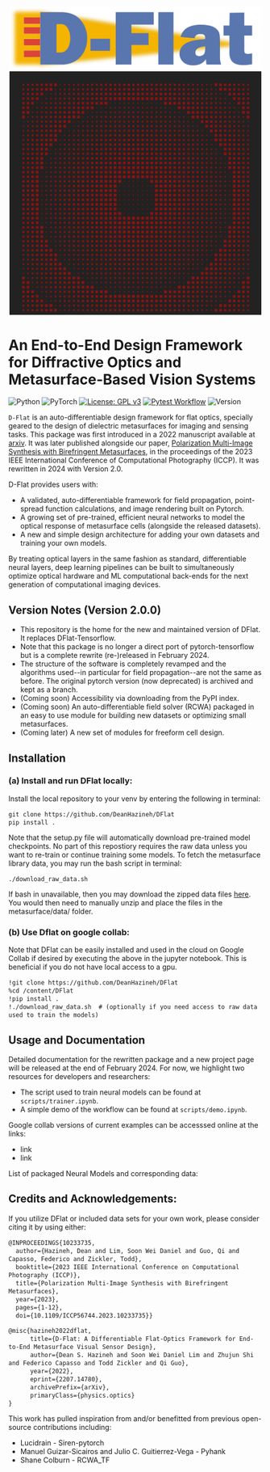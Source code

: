 <div align="center">
  <img src=/docs/DFlat_Long.png alt="Dflat" width="500"/>
</div>
<div align="center">
  <img src=/docs/autoGDS_metalens.png alt="Dflat" width="500"/>
</div>

# An End-to-End Design Framework for Diffractive Optics and Metasurface-Based Vision Systems
![Python](https://img.shields.io/badge/python-3670A0?style=for-the-badge&logo=python&logoColor=ffdd54)
![PyTorch](https://img.shields.io/badge/PyTorch-%23EE4C2C.svg?style=for-the-badge&logo=PyTorch&logoColor=white)
[![License: GPL v3](https://img.shields.io/badge/License-GPLv3-blue.svg)](https://www.gnu.org/licenses/gpl-3.0)
[![Pytest Workflow](https://github.com/DeanHazineh/DFlat-pytorch/actions/workflows/pytest.yml/badge.svg?branch=dflat_v2.0.0)](https://github.com/DeanHazineh/DFlat-pytorch/actions/workflows/pytest.yml)
![Version](https://img.shields.io/badge/version-2.0.0-blue)

`D-Flat` is an auto-differentiable design framework for flat optics, specially geared to the design of dielectric metasurfaces for imaging and sensing tasks. This package was first introduced in a 2022 manuscript available at <a href="https://arxiv.org/abs/2207.14780" target="_blank">arxiv</a>. It was later published alongside our paper, <a href="https://deanhazineh.github.io/publications/Multi_Image_Synthesis/MIS_Home.html" target="_blank"> Polarization Multi-Image Synthesis with Birefringent Metasurfaces</a>, in the proceedings of the 2023 IEEE International Conference of Computational Photography (ICCP). It was rewritten in 2024 with Version 2.0.

D-Flat provides users with:
- A validated, auto-differentiable framework for field propagation, point-spread function calculations, and image rendering built on Pytorch.
- A growing set of pre-trained, efficient neural networks to model the optical response of metasurface cells (alongside the released datasets).
- A new and simple design architecture for adding your own datasets and training your own models.
  
By treating optical layers in the same fashion as standard, differentiable neural layers, deep learning pipelines can be built to simultaneously optimize optical hardware and ML computational back-ends for the next generation of computational imaging devices.

## Version Notes (Version 2.0.0)
- This repository is the home for the new and maintained version of DFlat. It replaces DFlat-Tensorflow.
- Note that this package is no longer a direct port of pytorch-tensorflow but is a complete rewrite (re-)released in February 2024. 
- The structure of the software is completely revamped and the algorithms used--in particular for field propagation--are not the same as before. The original pytorch version (now deprecated) is archived and kept as a branch.
- (Coming soon) Accessibility via downloading from the PyPI index.
- (Coming soon) An auto-differentiable field solver (RCWA) packaged in an easy to use module for building new datasets or optimizing small metasurfaces.
- (Coming later) A new set of modules for freeform cell design.

## Installation 
### (a) Install and run DFlat locally:
Install the local repository to your venv by entering the following in terminal:
```
git clone https://github.com/DeanHazineh/DFlat
pip install .
```
Note that the setup.py file will automatically download pre-trained model checkpoints. No part of this repostiory requires the raw data unless you want to re-train or continue training some models. To fetch the metasurface library data, you may run the bash script in terminal:
```
./download_raw_data.sh
```
If bash in unavailable, then you may download the zipped data files <a href="https://www.dropbox.com/scl/fi/efzz37tlejkkplo7pe7vs/data.zip?rlkey=malv67btexvfhkyhbiasgrai0&dl=1" target="_blank">here</a>. You would then need to manually unzip and place the files in the metasurface/data/ folder. 

### (b) Use Dflat on google collab:
Note that DFlat can be easily installed and used in the cloud on Google Collab if desired by executing the above in the jupyter notebook. This is beneficial if you do not have local access to a gpu. 
```
!git clone https://github.com/DeanHazineh/DFlat
%cd /content/DFlat
!pip install .
!./download_raw_data.sh  # (optionally if you need access to raw data used to train the models)
```

## Usage and Documentation
Detailed documentation for the rewritten package and a new project page will be released at the end of February 2024. For now, we highlight two resources for developers and researchers:
 - The script used to train neural models can be found at `scripts/trainer.ipynb`.
 - A simple demo of the workflow can be found at `scripts/demo.ipynb`. 

Google collab versions of current examples can be accesssed online at the links:
- link
- link

List of packaged Neural Models and corresponding data:

  
## Credits and Acknowledgements:
If you utilize DFlat or included data sets for your own work, please consider citing it by using either:

```
@INPROCEEDINGS{10233735,
  author={Hazineh, Dean and Lim, Soon Wei Daniel and Guo, Qi and Capasso, Federico and Zickler, Todd},
  booktitle={2023 IEEE International Conference on Computational Photography (ICCP)}, 
  title={Polarization Multi-Image Synthesis with Birefringent Metasurfaces}, 
  year={2023},
  pages={1-12},
  doi={10.1109/ICCP56744.2023.10233735}}
```
```
@misc{hazineh2022dflat,
      title={D-Flat: A Differentiable Flat-Optics Framework for End-to-End Metasurface Visual Sensor Design}, 
      author={Dean S. Hazineh and Soon Wei Daniel Lim and Zhujun Shi and Federico Capasso and Todd Zickler and Qi Guo},
      year={2022},
      eprint={2207.14780},
      archivePrefix={arXiv},
      primaryClass={physics.optics}
}
```

This work has pulled inspiration from and/or benefitted from previous open-source contributions including:
 * Lucidrain - Siren-pytorch
 * Manuel Guizar-Sicairos and Julio C. Guitierrez-Vega - Pyhank
 * Shane Colburn - RCWA_TF


